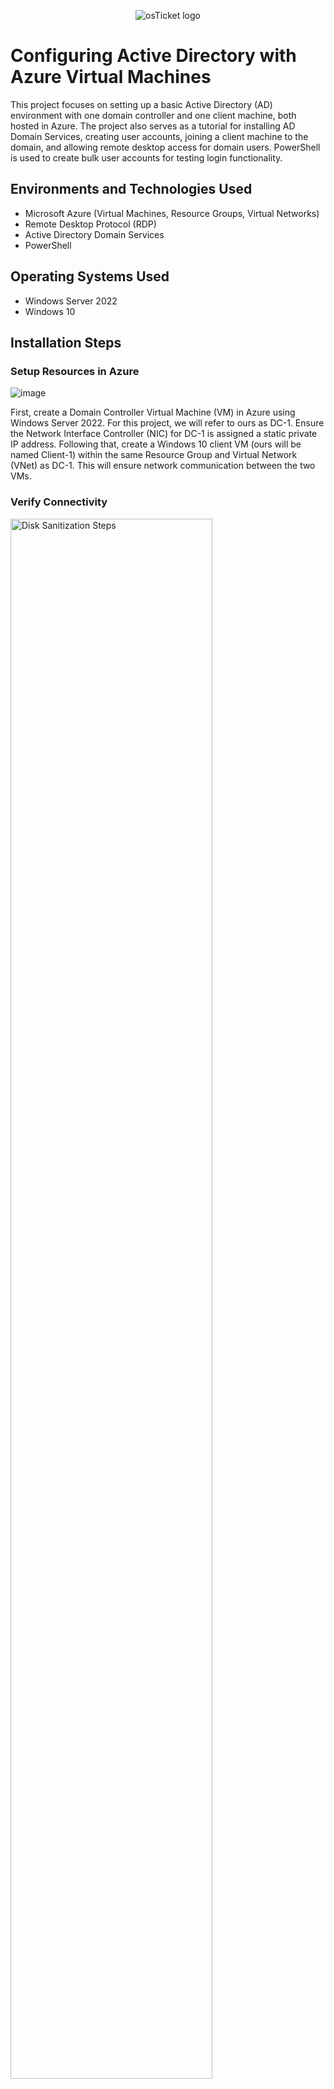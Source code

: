 <p align="center">
<img src="https://i.imgur.com/OLjGPOY.png" alt="osTicket logo"/>
</p>

<h1>Configuring Active Directory with Azure Virtual Machines</h1>
This project focuses on setting up a basic Active Directory (AD) environment with one domain controller and one client machine, both hosted in Azure. The project also serves as a tutorial for installing AD Domain Services, creating user accounts, joining a client machine to the domain, and allowing remote desktop access for domain users. PowerShell is used to create bulk user accounts for testing login functionality.<br />




<h2>Environments and Technologies Used</h2>

- Microsoft Azure (Virtual Machines, Resource Groups, Virtual Networks)
- Remote Desktop Protocol (RDP)
- Active Directory Domain Services
- PowerShell

<h2>Operating Systems Used </h2>

- Windows Server 2022
- Windows 10</b>

<h2>Installation Steps</h2>

<h3>Setup Resources in Azure</h3>


![image](https://github.com/user-attachments/assets/6ad630ac-5e70-4b0a-96a5-550ec0c4664c)


First, create a Domain Controller Virtual Machine (VM) in Azure using Windows Server 2022. For this project, we will refer to ours as DC-1. Ensure the Network Interface Controller (NIC) for DC-1 is assigned a static private IP address. Following that, create a Windows 10 client VM (ours will be named Client-1) within the same Resource Group and Virtual Network (VNet) as DC-1. This will ensure network communication between the two VMs.
</p>

<h3>Verify Connectivity</h3>

<p>
<img src="https://i.imgur.com/7rsZBTE.png" height="80%" width="80%" alt="Disk Sanitization Steps"/>
</p>
<p>
Ensure connectivity between Client-1 and DC-1. Log in to Client-1 via Remote Desktop and use the endless ping command (ping -t) to test connectivity with DC-1, pinging it's private IP address. You will see that requests are unsuccessul. What we will need to do is log into DC-1 and enable ICMPv4 in Windows Firewall to allow successful pings.

<p>
<img src="https://i.imgur.com/NC0TIKV.png" height="80%" width="80%" alt="Disk Sanitization Steps"/>
</p>
<p>

<h3>Active Directory Installation</h3>

<p>
<img src="https://i.imgur.com/RfiTKx5.png" height="80%" width="80%" alt="Disk Sanitization Steps"/>
</p>
<p>
On DC-1, navigate to Server Manager, "Add Roles and Features, and install Active Directory Domain Services and promote DC-1 to a Domain Controller by creating a new forest. In this lab, we will use "mydomain.com". Once complete, restart the server and log back in with the new domain and the credentials you created at the beginning. For example, my login username will be "mydomain.com\labuser".
</p>

<h3>User and Admin Account Creation</h3>

<p>
<img src="https://i.imgur.com/ZLbqg6K.png" height="80%" width="80%" alt="Disk Sanitization Steps"/>
</p>
<p>
Access Active Directory Users and Computers (ADUC) and create two Organizational Units (OUs): _EMPLOYEES and _ADMINS. Then, create an admin user account, assigning this user to the “Domain Admins” group. From this point forward, log in as mydomain.com\(your admin username) for administrative tasks. For example, my admin login is "mydomain.com/ramiahj"
</p>
<br />

<p>
<img src="https://i.imgur.com/JuNwezt.png" height="80%" width="80%" alt="Disk Sanitization Steps"/>
</p>
</p>

<h3>Join Client-1 to the Domain</h3>

<p>
<img src="https://i.imgur.com/P9n3bdc.png" height="80%" width="80%" alt="Disk Sanitization Steps"/>
</p>
<p>
Update Client-1’s DNS settings in Azure to point to DC-1’s private IP address. Restart Client-1, log in, and join it to the domain. Afterward, verify that Client-1 appears in Active Directory Users and Computers (ADUC) inside the “Computers” container on the root of the domain.
<p>
<img src="https://i.imgur.com/PTVaCgB.png" height="80%" width="80%" alt="Disk Sanitization Steps"/>
</p>
<p>

<h3>Configure Remote Desktop for Non-Admin Users</h3>

<p>
<img src="https://i.imgur.com/EitDzD3.png" height="80%" width="80%" alt="Disk Sanitization Steps"/>
</p>
<p>
On Client-1, log in as Admin and configure Remote Desktop to allow “domain users” access. This enables standard users to log in remotely, streamlining the administrative process. To do this, navigate to "System Properties",  click "Remote Desktop", allow domain users access to Remote Desktop. 
</p>

<h3>Create Additional Users via PowerShell</h3>

<p>
<img src="https://i.imgur.com/i5bWBzt.png" height="80%" width="80%" alt="Disk Sanitization Steps"/>
</p>
<p>
Using a PowerShell script created by one of my CourseCareers mentors Josh Madakor, we will generate multiple user accounts in the _EMPLOYEES OU. After running the script, log in to Client-1 with one of the new accounts to verify domain access and user functionality (each account's password is "Password1"). Here is the script: (https://github.com/joshmadakor1/AD_PS/blob/master/Generate-Names-Create-Users.ps1)
</p>
<br />

<h2>Conclusion</h2>


In this lab, we successfully set up a fully functional Active Directory environment in Microsoft Azure. By creating and configuring a Domain Controller and a client VM, installing Active Directory Domain Services, and managing user accounts, we established domain connectivity and demonstrated how to efficiently manage users and resources in a Windows-based domain. This project showcases essential skills in network administration, user management, and Active Directory configuration, which are critical for managing IT environments.
